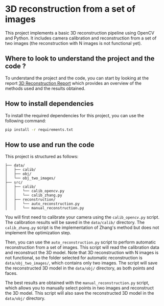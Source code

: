 # 3D reconstruction from a set of images

This project implements a basic 3D reconstruction pipeline using OpenCV and Python. It includes camera calibration and reconstruction from a set of two images (the reconstruction with N images is not functional yet).

## Where to look to understand the project and the code ?

To understand the project and the code, you can start by looking at the report [3D Reconstruction Report](report/cr.pdf) which provides an overview of the methods used and the results obtained.

## How to install dependencies

To install the required dependencies for this project, you can use the following command:

```bash
pip install -r requirements.txt
```

## How to use and run the code

This project is structured as follows:

```
├── data/
│   ├── calib/
│   ├── obj/
│   └── obj_two_images/
├── src/
│   ├── calib/
│   │   └── calib_opencv.py
│   │   └── calib_zhang.py
│   ├── reconstruction/
│   │   └── auto_reconstruction.py
│   │   └── manual_reconstruction.py
```

You will first need to calibrate your camera using the `calib_opencv.py` script. The calibration results will be saved in the `data/calib/` directory. The `calib_zhang.py` script is the implementation of Zhang's method but does not implement the optimization step.

Then, you can use the `auto_reconstruction.py` script to perform automatic reconstruction from a set of images. This script will read the calibration data and reconstruct the 3D model. Note that 3D reconstruction with N images is not functional, so the folder selected for automatic reconstruction is `data/obj_two_images/`, which contains only two images. The script will save the reconstructed 3D model in the `data/obj/` directory, as both points and faces.

The best results are obtained with the `manual_reconstruction.py` script, which allows you to manually select points in two images and reconstruct the 3D model. This script will also save the reconstructed 3D model in the `data/obj/` directory.